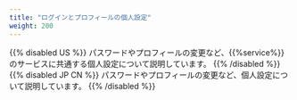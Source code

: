 ```yaml
---
title: "ログインとプロフィールの個人設定"
weight: 200
---
```

{{% disabled US %}}
パスワードやプロフィールの変更など、{{%service%}}のサービスに共通する個人設定について説明しています。
{{% /disabled %}}
{{% disabled JP CN %}}
パスワードやプロフィールの変更など、個人設定について説明しています。
{{% /disabled %}}
